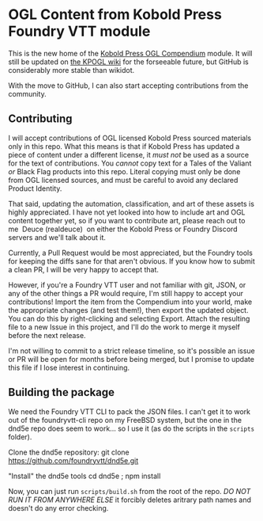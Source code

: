 # OGL Content from Kobold Press Foundry VTT module

This is the new home of the [Kobold Press OGL Compendium](https://foundryvtt.com/packages/koboldpressogl) module. It will still be updated on [the KPOGL wiki](http://kpogl.wikidot.com/) for the forseeable future, but GitHub is considerably more stable than wikidot.

With the move to GitHub, I can also start accepting contributions from the community.

## Contributing

I will accept contributions of OGL licensed Kobold Press sourced materials only in this repo. What this means is that if Kobold Press has updated a piece of content under a different license, it *must not* be used as a source for the text of contributions. You *cannot* copy text for a Tales of the Valiant *or* Black Flag products into this repo. Literal copying must only be done from OGL licensed sources, and must be careful to avoid any declared Product Identity.

That said, updating the automation, classification, and art of these assets is highly appreciated. I have not yet looked into how to include art and OGL content together yet, so if you want to contribute art, please reach out to me ­ Deuce (realdeuce) ­ on either the Kobold Press or Foundry Discord servers and we'll talk about it.

Currently, a Pull Request would be most appreciated, but the Foundry tools for keeping the diffs sane for that aren't obvious. If you know how to submit a clean PR, I will be very happy to accept that.

However, if you're a Foundry VTT user and not familiar with git, JSON, or any of the other things a PR would require, I'm still happy to accept your contributions! Import the item from the Compendium into your world, make the appropriate changes (and test them!), then export the updated object. You can do this by right-clicking and selecting Export. Attach the resulting file to a new Issue in this project, and I'll do the work to merge it myself before the next release.

I'm not willing to commit to a strict release timeline, so it's possible an issue or PR will be open for months before being merged, but I promise to update this file if I lose interest in continuing.

## Building the package

We need the Foundry VTT CLI to pack the JSON files. I can't get it to work out of the foundryvtt-cli repo on my FreeBSD system, but the one in the dnd5e repo does seem to work... so I use it (as do the scripts in the `scripts` folder).

Clone the dnd5e repository:
git clone https://github.com/foundryvtt/dnd5e.git

"Install" the dnd5e tools
cd dnd5e ; npm install

Now, you can just run `scripts/build.sh` from the root of the repo. *DO NOT RUN IT FROM ANYWHERE ELSE* it forcibly deletes aritrary path names and doesn't do any error checking.
